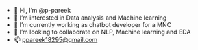 - 👋 Hi, I’m @p-pareek
- 👀 I’m interested in Data analysis and Machine learning 
- 🌱 I’m currently working as chatbot developer for a MNC
- 💞️ I’m looking to collaborate on NLP, Machine learning and EDA 
- 📫 ppareek18295@gmail.com

<!---
p-pareek/p-pareek is a ✨ special ✨ repository because its `README.md` (this file) appears on your GitHub profile.
You can click the Preview link to take a look at your changes.
--->

